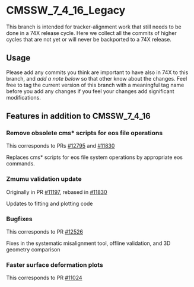 CMSSW_7_4_16_Legacy
===================

This branch is intended for tracker-alignment work that still needs to be done in a 74X release cycle.
Here we collect all the commits of higher cycles that are not yet or will never be backported to a 74X release.


Usage
-----
Please add any commits you think are important to have also in 74X to this branch, and *add a note below* so that other know about the changes.
Feel free to tag the current version of this branch with a meaningful tag name before you add any changes if you feel your changes add significant modifications.


Features in addition to CMSSW_7_4_16
------------------------------------

### Remove obsolete cms* scripts for eos file operations
This corresponds to PRs [#12795](https://github.com/cms-sw/cmssw/pull/12795/commits)
and [#11830](https://github.com/cms-sw/cmssw/pull/11830/commits)

Replaces cms* scripts for eos file system operations by appropriate eos commands.

### Zmumu validation update
Originally in PR [#11197](https://github.com/cms-sw/cmssw/pull/11197/commits), rebased in [#11830](https://github.com/cms-sw/cmssw/pull/11830/commits)

Updates to fitting and plotting code

### Bugfixes
This corresponds to PR [#12526](https://github.com/cms-sw/cmssw/pull/12526)

Fixes in the systematic misalignment tool, offline validation, and 3D geometry comparison

### Faster surface deformation plots
This corresponds to PR [#11024](https://github.com/cms-sw/cmssw/pull/11024)
